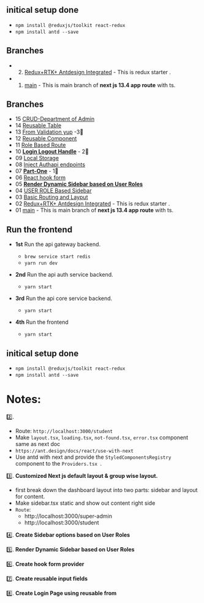 ##    initical setup done
- `npm install @reduxjs/toolkit react-redux`
- `npm install antd --save `


## Branches
- 02. [Redux+RTK+ Antdesign Integrated](https://nextjs.org/learn) - This is redux starter .
- 01. [main](https://nextjs.org/learn) - This is main branch of **next js 13.4 app route** with ts.

## Branches
- 15  [CRUD-Department of Admin ](https://github.com/bappasahabapi/rmstu-frontend/tree/v4/15/department-crud)
- 14  [Reusable Table ](https://github.com/bappasahabapi/rmstu-frontend/tree/v4/14/reusable-table)
- 13  [From Validation yup](https://github.com/bappasahabapi/rmstu-frontend/tree/v3/13/yup-form-input-validation) -3🦋
- 12  [Reusable Component](https://github.com/bappasahabapi/rmstu-frontend/tree/v3/12/reusable)
- 11  [Role Based Route](https://github.com/bappasahabapi/rmstu-frontend/tree/v3/11/role-based-route)
- 10  [**Login Logout Handle**](https://github.com/bappasahabapi/rmstu-frontend/tree/v2/10/loginLogout) - 2🦋
- 09  [Local Storage](https://github.com/bappasahabapi/rmstu-frontend/tree/v2/09/localStorage) 
- 08  [Inject Authapi endpoints](https://github.com/bappasahabapi/rmstu-frontend/commits/v2/08/redux-baseApi) 
- 07  [**Part-One**](https://github.com/bappasahabapi/rmstu-frontend/tree/v1/07/part-1) - 1🦋
- 06  [React hook form](https://github.com/bappasahabapi/rmstu-frontend/tree/v1/06/react-hook-form) 
- 05  [**Render Dynamic Sidebar based on User Roles**](https://github.com/bappasahabapi/rmstu-frontend/tree/v1/05/render-dynamic-sidebar) 
- 04  [USER ROLE Based Sidebar](https://github.com/bappasahabapi/rmstu-frontend/tree/v1/04/role-based-route) 
- 03  [Basic Routing and Layput](https://github.com/bappasahabapi/rmstu-frontend/tree/v1/03/routing-layout) 
- 02  [Redux+RTK+ Antdesign Integrated](https://github.com/bappasahabapi/rmstu-frontend/tree/02/v1/redux-starter) - This is redux starter .
- 01  [main](https://github.com/bappasahabapi/rmstu-frontend) - This is main branch of **next js 13.4 app route** with ts.


## Run the frontend
- **1st** Run the api gateway backend.
    - `brew service start redis`
    - `yarn run dev`
- **2nd** Run the api auth service backend.
    - `yarn start`
- **3rd** Run the api core service backend.
    - `yarn start`
    
- **4th** Run the frontend
    - `yarn start`


##    initical setup done
- `npm install @reduxjs/toolkit react-redux`
- `npm install antd --save `






# Notes:

 2️⃣.

- Route: `http://localhost:3000/student`
- Make `layout.tsx`, `loading.tsx`, `not-found.tsx`, `error.tsx` component same as next doc
- `https://ant.design/docs/react/use-with-next`
-  Use antd with next and provide the `StyledComponentsRegistry` component to the `Providers.tsx `.

3️⃣. **Customized Next js default layout & group wise layout.**

- first break down the dashboard layout into two parts: sidebar and layout for content.
- Make sidebar.tsx static and show out content right side
- `Route`:
    - http://localhost:3000/super-admin
    - http://localhost:3000/student

4️⃣. **Create Sidebar options based on User Roles**

5️⃣. **Render Dynamic Sidebar based on User Roles**

6️⃣. **Create hook form provider**

7️⃣. **Create reusable input fields**

8️⃣. **Create Login Page using reusable from**




